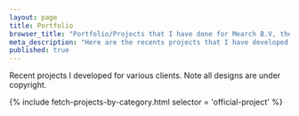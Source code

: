 ```yaml
---
layout: page
title: Portfolio
browser_title: "Portfolio/Projects that I have done for Mearch B.V, the Netherlands - Gayan Virajith"
meta_description: "Here are the recents projects that I have developed for Mearch B.V, the Netherlands."
published: true
---
```


Recent projects I developed for various clients. Note all designs are under copyright.

<div>
  {% include fetch-projects-by-category.html selector = 'official-project' %}
</div>
